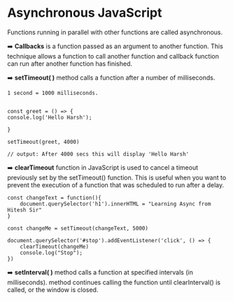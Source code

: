 # Asynchronous JavaScript
Functions running in parallel with other functions are called asynchronous.

➡️ **Callbacks** is a function passed as an argument to another function. This technique allows a function to call another function and callback function can run after another function has finished.

➡️ **setTimeout( )** method calls a function after a number of milliseconds. 

    1 second = 1000 milliseconds.


    const greet = () => {
    console.log('Hello Harsh');
    
    }

    setTimeout(greet, 4000) 
    
    // output: After 4000 secs this will display 'Hello Harsh'

➡️ **clearTimeout** function in JavaScript is used to cancel a timeout previously set by the setTimeout() function. This is useful when you want to prevent the execution of a function that was scheduled to run after a delay.

    const changeText = function(){
        document.querySelector('h1').innerHTML = "Learning Async from Hitesh Sir"
    }

    const changeMe = setTimeout(changeText, 5000)

    document.querySelector('#stop').addEventListener('click', () => {       
        clearTimeout(changeMe)  
        console.log("Stop");
    })

➡️ **setInterval( )** method calls a function at specified intervals (in milliseconds). method continues calling the function until clearInterval() is called, or the window is closed.
